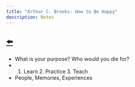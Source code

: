 ```yaml
---
title: "Arthur C. Brooks: How to Be Happy"
description: Notes
---
```


## [⬅️](/)

- What is your purpose? Who would you die for?
- 1. Learn 2. Practice 3. Teach
- People, Memories, Experiences